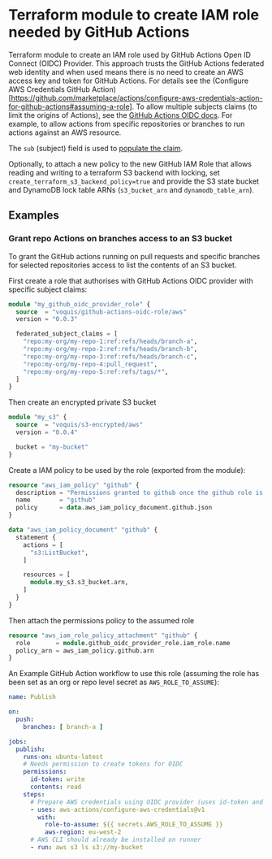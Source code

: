 # Terraform module to create IAM role needed by GitHub Actions
Terraform module to create an IAM role used by GitHub Actions Open ID Connect (OIDC) Provider.
This approach trusts the GitHub Actions federated web identity and when used means there is no need to create an AWS access key and token for GitHub Actions.
For details see the (Configure AWS Credentials GitHub Action)[https://github.com/marketplace/actions/configure-aws-credentials-action-for-github-actions#assuming-a-role].
To allow multiple subjects claims (to limit the origins of Actions), see the [GitHub Actions OIDC docs](https://docs.github.com/en/actions/deployment/security-hardening-your-deployments/about-security-hardening-with-openid-connect#examples).
For example, to allow actions from specific repositories or branches to run actions against an AWS resource.

The `sub` (subject) field is used to [populate the claim](https://docs.aws.amazon.com/IAM/latest/UserGuide/reference_policies_iam-condition-keys.html#condition-keys-wif).

Optionally, to attach a new policy to the new GitHub IAM Role that allows reading and writing to a terraform S3 backend with locking, set `create_terraform_s3_backend_policy=true` and provide the S3 state bucket and DynamoDB lock table ARNs (`s3_bucket_arn` and `dynamodb_table_arn`).

## Examples
### Grant repo Actions on branches access to an S3 bucket
To grant the GitHub actions running on pull requests and specific branches for selected repositories access to list the contents of an S3 bucket.

First create a role that authorises with GitHub Actions OIDC provider with specific subject claims:
```terraform
module "my_github_oidc_provider_role" {
  source  = "voquis/github-actions-oidc-role/aws"
  version = "0.0.3"

  federated_subject_claims = [
    "repo:my-org/my-repo-1:ref:refs/heads/branch-a",
    "repo:my-org/my-repo-2:ref:refs/heads/branch-b",
    "repo:my-org/my-repo-3:ref:refs/heads/branch-c",
    "repo:my-org/my-repo-4:pull_request",
    "repo:my-org/my-repo-5:ref:refs/tags/*",
  ]
}
```

Then create an encrypted private S3 bucket
```terraform
module "my_s3" {
  source  = "voquis/s3-encrypted/aws"
  version = "0.0.4"

  bucket = "my-bucket"
}
```

Create a IAM policy to be used by the role (exported from the module):
```terraform
resource "aws_iam_policy" "github" {
  description = "Permissions granted to github once the github role is assumed"
  name        = "github"
  policy      = data.aws_iam_policy_document.github.json
}

data "aws_iam_policy_document" "github" {
  statement {
    actions = [
      "s3:ListBucket",
    ]

    resources = [
      module.my_s3.s3_bucket.arn,
    ]
  }
}
```

Then attach the permissions policy to the assumed role
```terraform
resource "aws_iam_role_policy_attachment" "github" {
  role       = module.github_oidc_provider_role.iam_role.name
  policy_arn = aws_iam_policy.github.arn
}
```

An Example GitHub Action workflow to use this role (assuming the role has been set as an org or repo level secret as `AWS_ROLE_TO_ASSUME`):
```yaml
name: Publish

on:
  push:
    branches: [ branch-a ]

jobs:
  publish:
    runs-on: ubuntu-latest
    # Needs permission to create tokens for OIDC
    permissions:
      id-token: write
      contents: read
    steps:
      # Prepare AWS credentials using OIDC provider (uses id-token and contents)
      - uses: aws-actions/configure-aws-credentials@v1
        with:
          role-to-assume: ${{ secrets.AWS_ROLE_TO_ASSUME }}
          aws-region: eu-west-2
      # AWS CLI should already be installed on runner
      - run: aws s3 ls s3://my-bucket

```
